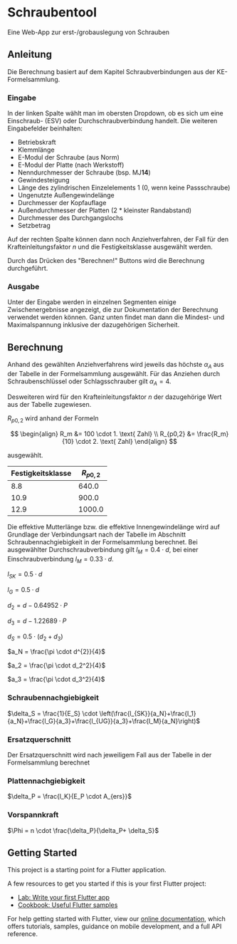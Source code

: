 # Schraubentool


Eine Web-App zur erst-/grobauslegung von Schrauben


## Anleitung

Die Berechnung basiert auf dem Kapitel Schraubverbindungen aus der KE-Formelsammlung.

### Eingabe

In der linken Spalte wählt man im obersten Dropdown, ob es sich um eine Einschraub- (ESV) oder Durchschraubverbindung handelt.
Die weiteren Eingabefelder beinhalten:
- Betriebskraft
- Klemmlänge
- E-Modul der Schraube (aus Norm)
- E-Modul der Platte (nach Werkstoff)
- Nenndurchmesser der Schraube (bsp. MJ**14**)
- Gewindesteigung
- Länge des zylindrischen Einzelelements 1 (0, wenn keine Passschraube)
- Ungenutzte Außengewindelänge
- Durchmesser der Kopfauflage
- Außendurchmesser der Platten (2 * kleinster Randabstand)
- Durchmesser des Durchgangslochs
- Setzbetrag

Auf der rechten Spalte können dann noch Anziehverfahren, der Fall für den Krafteinleitungsfaktor *n* und die Festigkeitsklasse ausgewählt werden.

Durch das Drücken des "Berechnen!" Buttons wird die Berechnung durchgeführt.

### Ausgabe

Unter der Eingabe werden in einzelnen Segmenten einige Zwischenergebnisse angezeigt, die zur Dokumentation der Berechnung verwendet werden können. Ganz unten findet man dann die Mindest- und Maximalspannung inklusive der dazugehörigen Sicherheit.

## Berechnung

Anhand des gewählten Anziehverfahrens wird jeweils das höchste $\alpha_A$ aus der Tabelle in der Formelsammlung ausgewählt. Für das Anziehen durch Schraubenschlüssel oder Schlagsschrauber gilt $\alpha_A = 4$.

Desweiteren wird für den Krafteinleitungsfaktor $n$ der dazugehörige Wert aus der Tabelle zugewiesen.

$R_{p0,2}$ wird anhand der Formeln

$$
\begin{align}
  R_m &= 100 \cdot 1. \text{ Zahl} \\
  R_{p0,2} &= \frac{R_m}{10} \cdot 2. \text{ Zahl}
\end{align}
$$

ausgewählt.

|$\text{Festigkeitsklasse}$ | $R_{p0,2}$ |
|---------------------------|------------|
|$8.8$                      | $640.0$    |
|$10.9$                     | $900.0$    |
|$12.9$                     | $1000.0$   |

Die effektive Mutterlänge bzw. die effektive Innengewindelänge wird auf Grundlage der Verbindungsart nach der Tabelle im Abschnitt Schraubennachgiebigkeit in der Formelsammlung berechnet. Bei ausgewählter Durchschraubverbindung gilt $l_M = 0.4 \cdot d$, bei einer Einschraubverbindung $l_M = 0.33 \cdot d$.

$l_{SK} = 0.5 \cdot d$ 

$l_G = 0.5 \cdot d$

$d_2 = d - 0.64952 \cdot P$

$d_3 = d - 1.22689 \cdot P$

$d_S = 0.5 \cdot (d_2 + d_3)$

$a_N = \frac{\pi \cdot d^{2}}{4}$

$a_2 = \frac{\pi \cdot d_2^2}{4}$

$a_3 = \frac{\pi \cdot d_3^2}{4}$

### Schraubennachgiebigkeit
$\delta_S = \frac{1}{E_S} \cdot \left(\frac{l_{SK}}{a_N}+\frac{l_1}{a_N}+\frac{l_G}{a_3}+\frac{l_{UG}}{a_3}+\frac{l_M}{a_N}\right)$

### Ersatzquerschnitt 
Der Ersatzquerschnitt wird nach jeweiligem Fall aus der Tabelle in der Formelsammlung berechnet

### Plattennachgiebigkeit
$\delta_P = \frac{l_K}{E_P \cdot A_{ers}}$

### Vorspannkraft
$\Phi = n \cdot \frac{\delta_P}{\delta_P+ \delta_S}$



## Getting Started

This project is a starting point for a Flutter application.

A few resources to get you started if this is your first Flutter project:

- [Lab: Write your first Flutter app](https://flutter.dev/docs/get-started/codelab)
- [Cookbook: Useful Flutter samples](https://flutter.dev/docs/cookbook)

For help getting started with Flutter, view our
[online documentation](https://flutter.dev/docs), which offers tutorials,
samples, guidance on mobile development, and a full API reference.

